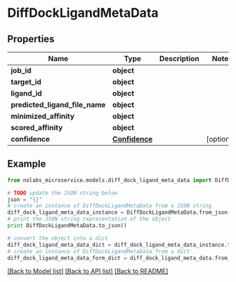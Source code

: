 # DiffDockLigandMetaData


## Properties

Name | Type | Description | Notes
------------ | ------------- | ------------- | -------------
**job_id** | **object** |  | 
**target_id** | **object** |  | 
**ligand_id** | **object** |  | 
**predicted_ligand_file_name** | **object** |  | 
**minimized_affinity** | **object** |  | 
**scored_affinity** | **object** |  | 
**confidence** | [**Confidence**](Confidence.md) |  | [optional] 

## Example

```python
from nolabs_microservice.models.diff_dock_ligand_meta_data import DiffDockLigandMetaData

# TODO update the JSON string below
json = "{}"
# create an instance of DiffDockLigandMetaData from a JSON string
diff_dock_ligand_meta_data_instance = DiffDockLigandMetaData.from_json(json)
# print the JSON string representation of the object
print DiffDockLigandMetaData.to_json()

# convert the object into a dict
diff_dock_ligand_meta_data_dict = diff_dock_ligand_meta_data_instance.to_dict()
# create an instance of DiffDockLigandMetaData from a dict
diff_dock_ligand_meta_data_form_dict = diff_dock_ligand_meta_data.from_dict(diff_dock_ligand_meta_data_dict)
```
[[Back to Model list]](../README.md#documentation-for-models) [[Back to API list]](../README.md#documentation-for-api-endpoints) [[Back to README]](../README.md)


